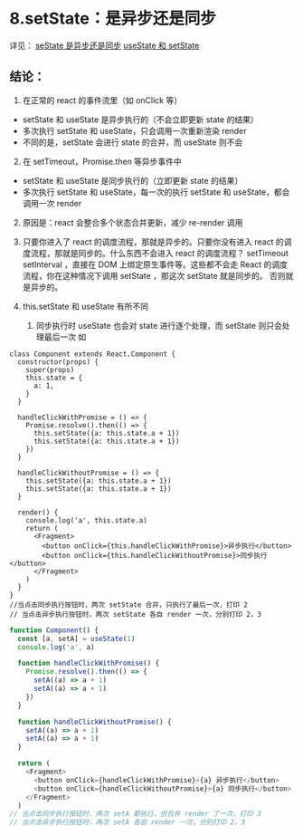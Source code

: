 # 8.setState：是异步还是同步

详见：
[seState 是异步还是同步](https://juejin.cn/post/6850418109636050958)
[useState 和 setState](https://juejin.cn/post/6959885030063603743)

## 结论：

1. 在正常的 react 的事件流里（如 onClick 等）

- setState 和 useState 是异步执行的（不会立即更新 state 的结果）
- 多次执行 setState 和 useState，只会调用一次重新渲染 render
- 不同的是，setState 会进行 state 的合并，而 useState 则不会

2. 在 setTimeout，Promise.then 等异步事件中

- setState 和 useState 是同步执行的（立即更新 state 的结果）
- 多次执行 setState 和 useState，每一次的执行 setState 和 useState，都会调用一次 render

2. 原因是：react 会整合多个状态合并更新，减少 re-render 调用
3. 只要你进入了 react 的调度流程，那就是异步的。只要你没有进入 react 的调度流程，那就是同步的。什么东西不会进入 react 的调度流程？ setTimeout setInterval ，直接在 DOM 上绑定原生事件等。这些都不会走 React 的调度流程，你在这种情况下调用 setState ，那这次 setState 就是同步的。 否则就是异步的。

4. this.setState 和 useState 有所不同
   1. 同步执行时 useState 也会对 state 进行逐个处理，而 setState 则只会处理最后一次
      如

```JS
class Component extends React.Component {
  constructor(props) {
    super(props)
    this.state = {
      a: 1,
    }
  }

  handleClickWithPromise = () => {
    Promise.resolve().then(() => {
      this.setState({a: this.state.a + 1})
      this.setState({a: this.state.a + 1})
    })
  }

  handleClickWithoutPromise = () => {
    this.setState({a: this.state.a + 1})
    this.setState({a: this.state.a + 1})
  }

  render() {
    console.log('a', this.state.a)
    return (
      <Fragment>
        <button onClick={this.handleClickWithPromise}>异步执行</button>
        <button onClick={this.handleClickWithoutPromise}>同步执行</button>
      </Fragment>
    )
  }
}
//当点击同步执行按钮时，两次 setState 合并，只执行了最后一次，打印 2
// 当点击异步执行按钮时，两次 setState 各自 render 一次，分别打印 2，3
```

```js
function Component() {
  const [a, setA] = useState(1)
  console.log('a', a)

  function handleClickWithPromise() {
    Promise.resolve().then(() => {
      setA((a) => a + 1)
      setA((a) => a + 1)
    })
  }

  function handleClickWithoutPromise() {
    setA((a) => a + 1)
    setA((a) => a + 1)
  }

  return (
    <Fragment>
      <button onClick={handleClickWithPromise}>{a} 异步执行</button>
      <button onClick={handleClickWithoutPromise}>{a} 同步执行</button>
    </Fragment>
  )
// 当点击同步执行按钮时，两次 setA 都执行，但合并 render 了一次，打印 3
// 当点击异步执行按钮时，两次 setA 各自 render 一次，分别打印 2，3
```
